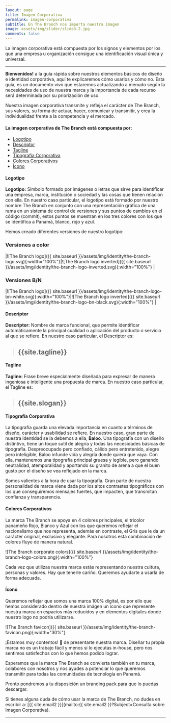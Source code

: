 ```yaml
---
layout: page
title: Imagen Corporativa
permalink: imagen-corporativa
subtitle: En The Branch nos importa nuestra imagen
image: assets/img/slider/slide3-2.jpg
comments: false
---
```


La imagen corporativa está compuesta por los signos y elementos por los que una empresa u organización consigue una identificación visual única y universal.

***

**Bienvenidos!** a la guía rápida sobre nuestros elementos básicos de diseño e identidad corporativa, aquí te explicaremos cómo usarlos y cómo no. Esta guía, es un documento vivo que estaremos actualizando a menudo según la necesidades de uso de nuestra marca y la importancia de cada recurso será determinada por su priorización de uso.

Nuestra imagen corporativa transmite y refleja el carácter de The Branch, sus valores, su forma de actuar, hacer, comunicar y transmitir, y crea la individualidad frente a la competencia y el mercado.


#### La imagen corporativa de The Branch está compuesta por:

- [Logotipo](#logotipo)
- [Descriptor](#descriptor)
- [Tagline](#tagline)
- [Tipografía Corporativa](#tipografía-corporativa)
- [Colores Corporativos](#colores-corporativos)
- [Ícono](#ícono)

#### Logotipo 

**Logotipo:** Símbolo formado por imágenes o letras que sirve para identificar una empresa, marca, institución o sociedad y las cosas que tienen relación con ella. En nuestro caso particular, el logotipo está formado por nuestro nombre The Branch en conjunto con una representación gráfica de una rama en un sistema de control de versiones y sus puntos de cambios en el código (commit), estos puntos se muestran en los tres colores con los que se identifica a Panamá, blanco, rojo y azul.

Hemos creado diferentes versiones de nuestro logotipo:

### Versiones a color

|![The Branch logo]({{ site.baseurl }}/assets/img/identity/the-branch-logo.svg){:width="100%"}|![The Branch logo inverted]({{ site.baseurl }}/assets/img/identity/the-branch-logo-inverted.svg){:width="100%"}
|

### Versiones B/N

|![The Branch logo]({{ site.baseurl }}/assets/img/identity/the-branch-logo-bn-white.svg){:width="100%"}|![The Branch logo inverted]({{ site.baseurl }}/assets/img/identity/the-branch-logo-bn-black.svg){:width="100%"}
|

#### Descriptor
**Descriptor:** Nombre de marca funcional, que permite identificar automáticamente la principal cualidad o aplicación del producto o servicio al que se refiere. En nuestro caso particular, el Descriptor es: 

> ## {{site.tagline}}

#### Tagline

**Tagline:** Frase breve especialmente diseñada para expresar de manera ingeniosa e inteligente una propuesta de marca. En nuestro caso particular, el Tagline es: 

> ## {{site.slogan}}

#### Tipografía Corporativa

La tipografía guarda una elevada importancia en cuanto a términos de diseño, carácter y usabilidad se refiere. En nuestro caso, gran parte de nuestra identidad se la debemos a ella, **Baloo**. Una tipografía con un diseño distintivo, tiene un toque sutil de alegría y todas las necesidades básicas de tipografía. Despreocupado pero confiado, cálido pero entretenido, alegre pero inteligible, Baloo infunde vida y alegría donde quiera que vaya. Con ella, mantenemos una tipografía principal gruesa y legible, pero ganando neutralidad, atemporalidad y aportando su granito de arena a que el buen gusto por el diseño se vea reflejado en la marca.

Somos valientes a la hora de usar la tipografía. Gran parte de nuestra personalidad de marca viene dada por los altos contrastes tipográficos con los que conseguiremos mensajes fuertes, que impacten, que transmitan confianza y transparencia.

#### Colores Corporativos

La marca The Branch se apoya en 4 colores principales, el tricolor panameño Rojo, Blanco y Azul con los que queremos reflejar el nacionalismo que nos representa, además en contraste, el Gris que le da un carácter original, exclusivo y elegante. Para nosotros esta combinación de colores fluye de manera natural.

![The Branch corporate colors]({{ site.baseurl }}/assets/img/identity/the-branch-logo-colors.png){:width="100%"}

Cada vez que utilizas nuestra marca estás representando nuestra cultura, personas y valores. Hay que tenerle cariño. Queremos ayudarte a usarla de forma adecuada.

#### Ícono

Queremos reflejar que somos una marca 100% digital, es por ello que hemos considerado dentro de nuestra imágen un ícono que represente nuestra marca en espacios más reducidos y en elementos digitales donde nuestro logo no podría utilizarse. 

![The Branch favicon]({{ site.baseurl }}/assets/img/identity/the-branch-favicon.png){:width="30%"}

¡Estamos muy contentos! 🙂 de presentarte nuestra marca. Diseñar tu propia marca no es un trabajo fácil y menos si lo ejecutas in-house, pero nos sentimos satisfechos con lo que hemos podido lograr.

Esperamos que la marca The Branch se convierta también en tu marca, colabores con nosotros y nos ayudes a potenciar lo que queremos transmitir para todas las comunidades de tecnología en Panamá.

Pronto pondremos a tu disposición un branding pack para que lo puedas descargar.

Si tienes alguna duda de cómo usar la marca de The Branch, no dudes en escribir a: [{{ site.email2 }}](mailto:{{ site.email2 }}?Subject=Consulta sobre Imagen Corporativa).

***